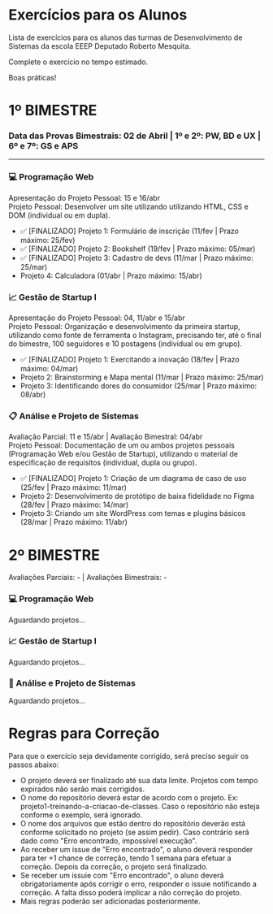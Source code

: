 # Exercícios para os Alunos
Lista de exercícios para os alunos das turmas de Desenvolvimento de Sistemas da escola EEEP Deputado Roberto Mesquita.

Complete o exercício no tempo estimado.

Boas práticas!

# 1º BIMESTRE
### Data das Provas Bimestrais: 02 de Abril | 1º e 2º: PW, BD e UX | 6º e 7º: GS e APS
---
### 💻 Programação Web
Apresentação do Projeto Pessoal: 15 e 16/abr<br>
Projeto Pessoal: Desenvolver um site utilizando utilizando HTML, CSS e DOM (individual ou em dupla).
- ✅ [FINALIZADO] Projeto 1: Formulário de inscrição (11/fev | Prazo máximo: 25/fev)
- ✅ [FINALIZADO] Projeto 2: Bookshelf (19/fev | Prazo máximo: 05/mar)
- ✅ [FINALIZADO]  Projeto 3: Cadastro de devs (11/mar | Prazo máximo: 25/mar)
- Projeto 4: Calculadora (01/abr | Prazo máximo: 15/abr)

### 📈 Gestão de Startup I
Apresentação do Projeto Pessoal: 04, 11/abr e 15/abr<br>
Projeto Pessoal: Organização e desenvolvimento da primeira startup, utilizando como fonte de ferramenta o Instagram, precisando ter, até o final do bimestre, 100 seguidores e 10 postagens (individual ou em grupo).
- ✅ [FINALIZADO] Projeto 1: Exercitando a inovação (18/fev | Prazo máximo: 04/mar)
- Projeto 2: Brainstorming e Mapa mental (11/mar | Prazo máximo: 25/mar)
- Projeto 3: Identificando dores do consumidor (25/mar | Prazo máximo: 08/abr)

### 📋 Análise e Projeto de Sistemas
Avaliação Parcial: 11 e 15/abr | Avaliação Bimestral: 04/abr<br>
Projeto Pessoal: Documentação de um ou ambos projetos pessoais (Programação Web e/ou Gestão de Startup), utilizando o material de especificação de requisitos (individual, dupla ou grupo).
- ✅ [FINALIZADO] Projeto 1: Criação de um diagrama de caso de uso (25/fev | Prazo máximo: 11/mar)
- Projeto 2: Desenvolvimento de protótipo de baixa fidelidade no Figma (28/fev | Prazo máximo: 14/mar)
- Projeto 3: Criando um site WordPress com temas e plugins básicos (28/mar | Prazo máximo: 11/abr)

# 2º BIMESTRE
Avaliações Parciais: - | Avaliações Bimestrais: -
### 💻 Programação Web 
Aguardando projetos...

### 📈 Gestão de Startup I
Aguardando projetos...

### 📝 Análise e Projeto de Sistemas
Aguardando projetos...

# Regras para Correção

Para que o exercício seja devidamente corrigido, será preciso seguir os passos abaixo:
- O projeto deverá ser finalizado até sua data limite. Projetos com tempo expirados não serão mais corrigidos.
- O nome do repositório deverá estar de acordo com o projeto. Ex: projeto1-treinando-a-criacao-de-classes. Caso o repositório não esteja conforme o exemplo, será ignorado.
- O nome dos arquivos que estão dentro do repositório deverão está conforme solicitado no projeto (se assim pedir). Caso contrário será dado como "Erro encontrado, impossível execução".
- Ao receber um issue de "Erro encontrado", o aluno deverá responder para ter +1 chance de correção, tendo 1 semana para efetuar a correção. Depois da correção, o projeto será finalizado.
- Se receber um issuie com "Erro encontrado", o aluno deverá obrigatoriamente após corrigir o erro, responder o issuie notificando a correção. A falta disso poderá implicar a não correção do projeto.
- Mais regras poderão ser adicionadas posteriormente.

